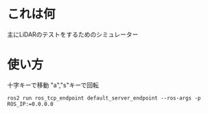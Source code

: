 # これは何
主にLiDARのテストをするためのシミュレーター
# 使い方
十字キーで移動 "a","s"キーで回転
```
ros2 run ros_tcp_endpoint default_server_endpoint --ros-args -p ROS_IP:=0.0.0.0
```
